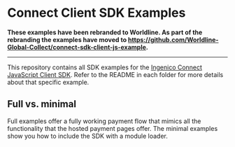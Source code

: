 # Connect Client SDK Examples

**These examples have been rebranded to Worldline. As part of the rebranding the examples have moved to https://github.com/Worldline-Global-Collect/connect-sdk-client-js-example.**

---

This repository contains all SDK examples for the [Ingenico Connect JavaScript Client SDK](https://epayments.developer-ingenico.com/documentation/sdk/mobile/javascript/).
Refer to the README in each folder for more details about that specific example.

## Full vs. minimal

Full examples offer a fully working payment flow that mimics all the functionality that the hosted payment pages offer.
The minimal examples show you how to include the SDK with a module loader.
